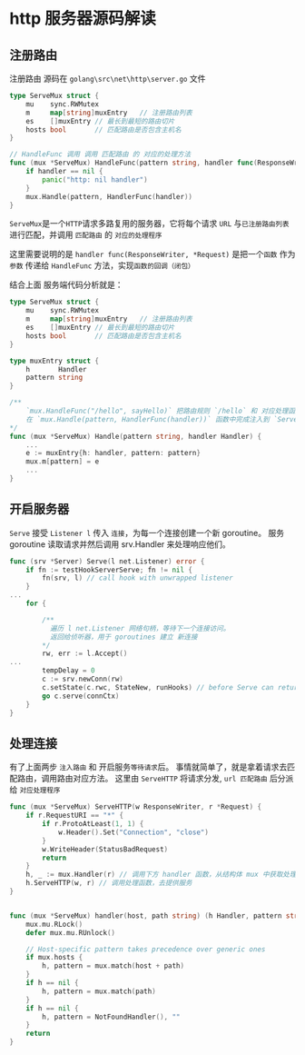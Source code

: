 # http 服务器源码解读

## 注册路由
注册路由 源码在 `golang\src\net\http\server.go` 文件

```go
type ServeMux struct {
	mu    sync.RWMutex
	m     map[string]muxEntry   // 注册路由列表
	es    []muxEntry // 最长到最短的路由切片
	hosts bool       // 匹配路由是否包含主机名
}

// HandleFunc 调用 调用 匹配路由 的 对应的处理方法
func (mux *ServeMux) HandleFunc(pattern string, handler func(ResponseWriter, *Request)) {
	if handler == nil {
		panic("http: nil handler")
	}
	mux.Handle(pattern, HandlerFunc(handler))
}
```
`ServeMux`是一个`HTTP`请求多路复用的服务器，它将每个请求 `URL` 与`已注册路由列表`进行匹配，并调用 `匹配路由` 的 `对应的处理程序`

这里需要说明的是 `handler func(ResponseWriter, *Request)` 是把一个`函数` 作为 `参数` 传递给 `HandleFunc` 方法，实现`函数的回调（闭包）`

结合上面 服务端代码分析就是：
```go
type ServeMux struct {
	mu    sync.RWMutex
	m     map[string]muxEntry   // 注册路由列表
	es    []muxEntry // 最长到最短的路由切片
	hosts bool       // 匹配路由是否包含主机名
}

type muxEntry struct {
	h       Handler
	pattern string
}

/**
    `mux.HandleFunc("/hello", sayHello)` 把路由规则 `/hello` 和 对应处理函数 `sayHello`，
    在 `mux.Handle(pattern, HandlerFunc(handler))` 函数中完成注入到 `ServeMux` 结构体
*/
func (mux *ServeMux) Handle(pattern string, handler Handler) {
	...
	e := muxEntry{h: handler, pattern: pattern}
	mux.m[pattern] = e
    ...
}
```

## 开启服务器
`Serve` 接受 `Listener l` 传入 `连接`，为每一个连接创建一个新 goroutine。 服务 goroutine 读取请求并然后调用 srv.Handler 来处理响应他们。
```go
func (srv *Server) Serve(l net.Listener) error {
	if fn := testHookServerServe; fn != nil {
		fn(srv, l) // call hook with unwrapped listener
	}
...
	for {

        /**
          遍历 l net.Listener 网络句柄，等待下一个连接访问。
          返回给侦听器，用于 goroutines 建立 新连接
        */
		rw, err := l.Accept()
...		
		tempDelay = 0
		c := srv.newConn(rw)
		c.setState(c.rwc, StateNew, runHooks) // before Serve can return
		go c.serve(connCtx)
	}
}
```

## 处理连接
有了上面两步 `注入路由` 和 开启服务`等待请求`后。
事情就简单了，就是拿着请求去匹配路由，调用路由对应方法。
这里由 `ServeHTTP` 将请求分发, `url 匹配路由` 后分派给 `对应处理程序`
```go
func (mux *ServeMux) ServeHTTP(w ResponseWriter, r *Request) {
	if r.RequestURI == "*" {
		if r.ProtoAtLeast(1, 1) {
			w.Header().Set("Connection", "close")
		}
		w.WriteHeader(StatusBadRequest)
		return
	}
	h, _ := mux.Handler(r) // 调用下方 handler 函数，从结构体 mux 中获取处理函数
	h.ServeHTTP(w, r) // 调用处理函数，去提供服务
}


func (mux *ServeMux) handler(host, path string) (h Handler, pattern string) {
	mux.mu.RLock()
	defer mux.mu.RUnlock()

	// Host-specific pattern takes precedence over generic ones
	if mux.hosts {
		h, pattern = mux.match(host + path)
	}
	if h == nil {
		h, pattern = mux.match(path)
	}
	if h == nil {
		h, pattern = NotFoundHandler(), ""
	}
	return
}
```